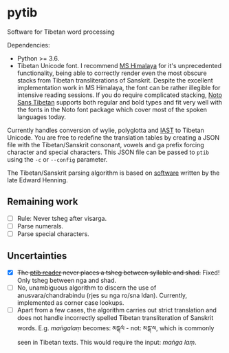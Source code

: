 pytib
=====

Software for Tibetan word processing

Dependencies:
+ Python >= 3.6.
+ Tibetan Unicode font. I recommend [MS Himalaya](http://fontzone.net/font-details/microsoft-himalaya) for it's unprecedented functionality, being able to correctly render even the most obscure stacks from Tibetan transliterations of Sanskrit. Despite the excellent implementation work in MS Himalaya, the font can be rather illegible for intensive reading sessions. If you do require complicated stacking, [Noto Sans Tibetan](https://www.google.com/get/noto/#sans-tibt) supports both regular and bold types and fit very well with the fonts in the Noto font package which cover most of the spoken languages today.

Currently handles conversion of wylie, polyglotta and [IAST](http://en.wikipedia.org/wiki/Tibetan_alphabet#Transliteration_of_Sanskrit) to Tibetan Unicode. You are free to redefine the translation tables by creating a JSON file with the Tibetan/Sanskrit consonant, vowels and ga prefix forcing character and special characters. This JSON file can be passed to `ptib` using the `-c` or `--config` parameter.

The Tibetan/Sanskrit parsing algorithm is based on [software](http://www.kalacakra.org/print/print.htm) written by the late Edward Henning.

## Remaining work

- [ ] Rule: Never tsheg after visarga.
- [ ] Parse numerals.
- [ ] Parse special characters.

## Uncertainties

- [x] ~~The [ptib reader](pytib/read.py) never places a tsheg between syllable and shad.~~ Fixed! Only tsheg between nga and shad.
- [ ] No, unambiguous algorithm to discern the use of anusvara/chandrabindu (rjes su nga ro/sna ldan). Currently, implemented as corner case lookups.
- [ ] Apart from a few cases, the algorithm carries out strict translation and does not handle incorrectly spelled Tibetan transliteration of Sanskrit words. E.g. *maṅgalaṃ* becomes: མངྒལཾ - not: མངྒ་ལ, which is commonly seen in Tibetan texts. This would require the input: *maṅga laṃ*.
